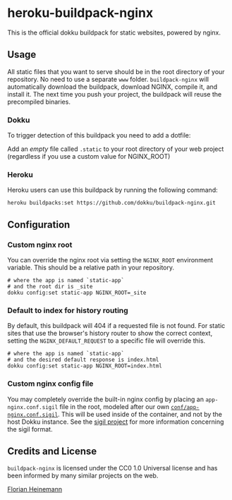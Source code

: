 # heroku-buildpack-nginx

This is the official dokku buildpack for static websites, powered by nginx.

## Usage

All static files that you want to serve should be in the root directory of your repository. No need to use a separate `www` folder. `buildpack-nginx` will automatically download the buildpack, download NGINX, compile it, and install it. The next time you push your project, the buildpack will reuse the precompiled binaries.

### Dokku

To trigger detection of this buildpack you need to add a dotfile:

Add an *empty* file called `.static` to your root directory of your web project (regardless if you use a custom value for NGINX_ROOT)

### Heroku

Heroku users can use this buildpack by running the following command:

```
heroku buildpacks:set https://github.com/dokku/buildpack-nginx.git
```

## Configuration

### Custom nginx root

You can override the nginx root via setting the `NGINX_ROOT` environment variable. This should be a relative path in your repository.

```shell
# where the app is named `static-app`
# and the root dir is _site
dokku config:set static-app NGINX_ROOT=_site
````

### Default to index for history routing

By default, this buildpack will 404 if a requested file is not found. For static sites that use the browser's history router to show the correct context, setting the `NGINX_DEFAULT_REQUEST` to a specific file will override this.

```shell
# where the app is named `static-app`
# and the desired default response is index.html
dokku config:set static-app NGINX_ROOT=index.html
```

### Custom nginx config file

You may completely override the built-in nginx config by placing an `app-nginx.conf.sigil` file in the root, modeled after our own [`conf/app-nginx.conf.sigil`](https://github.com/dokku/buildpack-nginx/blob/master/conf/app-nginx.conf.sigil). This will be used inside of the container, and not by the host Dokku instance. See the [sigil project](https://github.com/gliderlabs/sigil) for more information concerning the sigil format.

## Credits and License

`buildpack-nginx` is licensed under the CC0 1.0 Universal license and has been informed by many similar projects on the web.

[Florian Heinemann](http://twitter.com/TheSumOfAll/)
